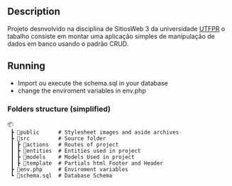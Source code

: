 ## Description
Projeto desnvolvido na disciplina de SitiosWeb 3 da universidade [UTFPR](http://www.utfpr.edu.br/campus/toledo)
o tabalho consiste em montar uma aplicação simples de manipulação de dados em banco usando 
o padrão CRUD.


## Running
- Import ou execute the schema.sql in your database
- change the enviroment variables in env.php


### Folders structure (simplified)
```
📦
 ┣ 📂public      # Stylesheet images and aside archives
 ┣ 📂src         # Source folder
 ┃ ┣ 📂actions   # Routes of project
 ┃ ┣ 📂entities  # Entities used in project
 ┃ ┣ 📂models    # Models Used in project
 ┃ ┣ 📂template  # Partials html Footer and Header 
 ┣ 📜env.php     # Enviroment variables
 ┗ 📜schema.sql  # Database Schema

```



